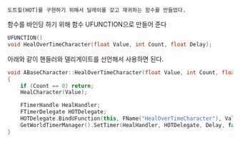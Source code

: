 	도트힐(HOT)를 구현하기 위해서 딜레이를 갖고 재귀하는 함수를 만들었다. 

함수를 바인딩 하기 위해 함수 UFUNCTION으로 만들어 준다
```cpp
UFUNCTION()
void HealOverTimeCharacter(float Value, int Count, float Delay);
```

아래와 같이 핸들러와 델리게이트를 선언해서 사용하면 된다.
```cpp
void ABaseCharacter::HealOverTimeCharacter(float Value, int Count, float Delay)
{
	if (Count == 0) return;
	HealCharacter(Value);

	FTimerHandle HealHandler;
	FTimerDelegate HOTDelegate;
	HOTDelegate.BindUFunction(this, FName("HealOverTimeCharacter"), Value, Count - 1, Delay);
	GetWorldTimerManager().SetTimer(HealHandler, HOTDelegate, Delay, false);
}
```